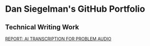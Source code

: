 # Dan Siegelman's GitHub Portfolio

## Technical Writing Work

[REPORT: AI TRANSCRIPTION FOR PROBLEM AUDIO](https://dansiegelman.github.io/Dan-Siegelman-Portfolio/writing/report-transcription)
